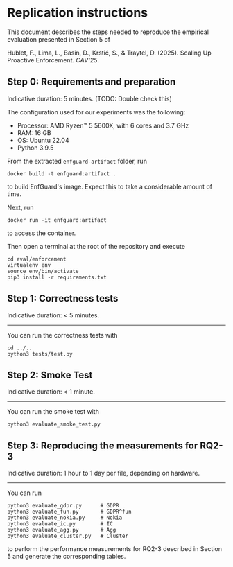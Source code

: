 # Replication instructions

This document describes the steps needed to reproduce the empirical evaluation presented in Section 5 of

Hublet, F., Lima, L., Basin, D., Krstić, S., & Traytel, D. (2025). Scaling Up Proactive Enforcement. *CAV'25*.

## Step 0: Requirements and preparation

Indicative duration: 5 minutes. (TODO: Double check this)

The configuration used for our experiments was the following:

  * Processor: AMD Ryzen™ 5 5600X, with 6 cores and 3.7 GHz
  * RAM: 16 GB
  * OS: Ubuntu 22.04
  * Python 3.9.5

From the extracted `enfguard-artifact` folder, run

```
docker build -t enfguard:artifact .
```

to build EnfGuard's image. Expect this to take a considerable
amount of time.

Next, run

```
docker run -it enfguard:artifact
```

to access the container.

Then open a terminal at the root of the repository and execute

```
cd eval/enforcement
virtualenv env
source env/bin/activate
pip3 install -r requirements.txt
```

## Step 1: Correctness tests

Indicative duration: < 5 minutes.

-----------------

You can run the correctness tests with

```
cd ../..
python3 tests/test.py
```

## Step 2: Smoke Test

Indicative duration: < 1 minute.

-----------------

You can run the smoke test with

```
python3 evaluate_smoke_test.py
```

## Step 3: Reproducing the measurements for RQ2-3

Indicative duration: 1 hour to 1 day per file, depending on hardware.

-----------------

You can run
```
python3 evaluate_gdpr.py      # GDPR
python3 evaluate_fun.py       # GDPR^fun
python3 evaluate_nokia.py     # Nokia
python3 evaluate_ic.py        # IC
python3 evaluate_agg.py       # Agg
python3 evaluate_cluster.py   # Cluster
```
to perform the performance measurements for RQ2-3 described in Section 5 and generate the corresponding tables.

